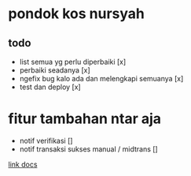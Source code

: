 # pondok kos nursyah

## todo

- list semua yg perlu diperbaiki [x]
- perbaiki seadanya [x]
- ngefix bug kalo ada dan melengkapi semuanya [x]
- test dan deploy [x]

# fitur tambahan ntar aja
- notif verifikasi []
- notif transaksi sukses manual / midtrans []


[link docs](https://docs.google.com/document/d/1Yp7zNghWauwjlCDM7tx0bJm8d4GfbyrLj-6ED3UIbL8/edit?usp=sharing)

<!-- ## use case sistem informasi pembayaran kos -->
<!-- ![image](/public/use-case.drawio.png) -->
